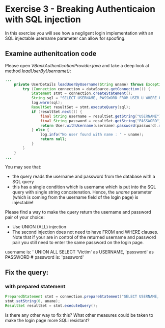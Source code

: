 # Exercise 3 - Breaking Authenticaion with SQL injection
In this exercise you will see how a negligent login implementation with an SQL injectable username parameter can allow for spoofing.
## Examine authenitcation code
Please open _VBankAuthenticationProvider.java_ and take a deep look at method _loadUserByUsername()_:
```java
...
    private UserDetails loadUserByUsername(String uname) throws Exception {
        try (Connection connection = dataSource.getConnection()) {
            Statement stmt = connection.createStatement();
            String sql = "SELECT USERNAME, PASSWORD FROM USER U WHERE U.USERNAME = '" + uname + "'";
            log.warn(sql);
            ResultSet resultSet = stmt.executeQuery(sql);
            if (resultSet.next()) {
                final String username = resultSet.getString("USERNAME");
                final String password = resultSet.getString("PASSWORD");
                return User.withUsername(username).password(password).roles("USER").build();
            } else {
                log.info("No user found with name : " + uname);
                return null;
            }
        }
    }
...
``` 
You may see that:
* the query reads the username and password from the database with a SQL query
* this has a single condition which is username which is put into the SQL query with single string concatenation. Hence, the _uname_ parameter (which is coming from the username field of the login page) is injectable! 

Please find a way to make the query return the username and password pair of your choice:
* Use UNION (ALL) injection
* The second injection does not need to have FROM and WHERE clauses.
Note that if your are in control of the returned username and password pair you still need to enter the same password on the login page.

username is: ' UNION ALL SELECT 'Victim' as USERNAME, 'password' as PASSWORD #
password is: 'password'

## Fix the query:
### with prepared statement
```java
PreparedStatement stmt = connection.prepareStatement("SELECT USERNAME, PASSWORD FROM USER U WHERE U.USERNAME = ?");
stmt.setString(0, uname);
ResultSet resultSet = stmt.executeQuery();
```
Is there any other way to fix this?
What other measures could be taken to make the login page more SQLi resistant?

